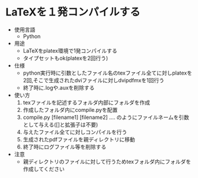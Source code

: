 # LaTeXを１発コンパイルする

- 使用言語
  - Python
- 用途
  - LaTeXをplatex環境で1発コンパイルする
  - タイプセットもok(platexを2回行う)
- 仕様
  - python実行時に引数としたファイル名のtexファイル全てに対しplatexを2回,そこで生成されたdviファイルに対しdvipdfmxを1回行う
  - 終了時に.logや.auxを削除する
- 使い方
  1. texファイルを記述するフォルダ内部にフォルダを作成
  2. 作成したフォルダ内にcompile.pyを配置
  3. compile.py [filename1] [filename2] .... のようにファイルネームを引数として与える([]と拡張子は不要)
  4. 与えたファイル全てに対しコンパイルを行う
  5. 生成されたpdfファイルを親ディレクトリに移動
  6. 終了時にログファイル等を削除する
- 注意
  - 親ディレクトリのファイルに対して行うためtexフォルダ内にフォルダを作成してください
